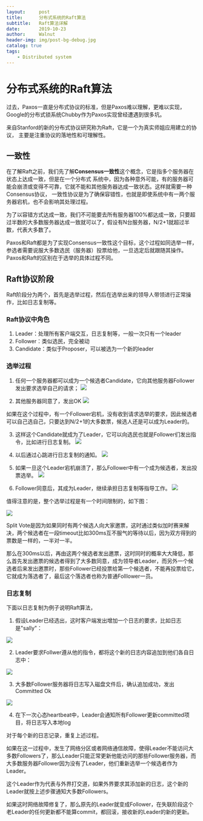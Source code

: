 ```yaml
---
layout:     post
title:      分布式系统的Raft算法
subtitle:   Raft算法详解
date:       2019-10-23
author:     Walnut
header-img: img/post-bg-debug.jpg
catalog: true
tags:
    - Distributed system
---
```


# 分布式系统的Raft算法

过去，Paxos一直是分布式协议的标准，但是Paxos难以理解，更难以实现，Google的分布式锁系统Chubby作为Paxos实现曾经遭遇到很多坑。

来自Stanford的新的分布式协议研究称为Raft，它是一个为真实师姐应用建立的协议，
主要是注重协议的落地性和可理解性。

## 一致性

在了解Raft之前，我们先了解**Consensus一致性**这个概念，它是指多个服务器在状态上达成一致，但是在一个分布式
系统中，因为各种意外可能，有的服务器可能会崩溃或变得不可靠，它就不能和其他服务器达成一致状态。这样就需要一种Consensus协议，
一致性协议是为了确保容错性，也就是即使系统中有一两个服务器宕机，也不会影响其处理过程。

为了以容错方式达成一致，我们不可能要去所有服务器100%都达成一致，只要超过半数的大多数服务器达成一致就可以了，假设有N台服务器，N/2+1就超过半数，代表大多数了。

Paxos和Raft都是为了实现Consensus一致性这个目标，这个过程如同选举一样，参选者需要说服大多数选民（服务器）投票给他，一旦选定后就跟随其操作。Paxos和Raft的区别在于选举的具体过程不同。

## Raft协议阶段

Raft阶段分为两个，首先是选举过程，然后在选举出来的领导人带领进行正常操作，比如日志复制等。

### Raft协议中角色

1. Leader：处理所有客户端交互，日志复制等，一般一次只有一个leader
2. Follower：类似选民，完全被动
3. Candidate：类似于Proposer，可以被选为一个新的leader

### 选举过程

1. 任何一个服务器都可以成为一个候选者Candidate，它向其他服务器Follower发出要求选举自己的请求；
![](https://cdn.jdon.com/simgs/idea/raft1.png)

2. 其他服务器同意了，发出OK
![](https://cdn.jdon.com/simgs/idea/raft2.png)

如果在这个过程中，有一个Follower宕机，没有收到请求选举的要求，因此候选者可以自己选自己，只要达到N/2+1的大多数票，候选人还是可以成为Leader的。

3. 这样这个Candidate就成为了Leader，它可以向选民也就是Follower们发出指令，比如进行日志复制。
![](https://cdn.jdon.com/simgs/idea/raft3.png)

4. 以后通过心跳进行日志复制的通知。
![](https://cdn.jdon.com/simgs/idea/raft4.png)

5. 如果一旦这个Leader宕机崩溃了，那么Follower中有一个成为候选者，发出投票选举。
![](https://cdn.jdon.com/simgs/idea/raft5.png)

6. Follower同意后，其成为Leader，继续承担日志复制等指导工作。
![](https://cdn.jdon.com/simgs/idea/raft6.png)

值得注意的是，整个选举过程是有一个时间限制的，如下图：

![](https://cdn.jdon.com/simgs/idea/raft7.png)

Split Vote是因为如果同时有两个候选人向大家邀票，这时通过类似加时赛来解决，两个候选者在一段timeout比如300ms互不服气的等待以后，因为双方得到的票数是一样的，一半对一半。

那么在300ms以后，再由这两个候选者发出邀票，这时同时的概率大大降低，那么首先发出邀票的候选者得到了大多数同意，成为领导者Leader，而另外一个候选者后来发出邀票时，那些Follower已经投票给第一个候选者，不能再投票给它，它就成为落选者了，最后这个落选者也称为普通Folllower一员。

### 日志复制

下面以日志复制为例子说明Raft算法，

1. 假设Leader已经选出，这时客户端发出增加一个日志的要求，比如日志是"sally"：

![](https://cdn.jdon.com/simgs/idea/raft8.png)

2. Leader要求Follwer遵从他的指令，都将这个新的日志内容追加到他们各自日志中：

![](https://cdn.jdon.com/simgs/idea/raft9.png)

3. 大多数Follower服务器将日志写入磁盘文件后，确认追加成功，发出Committed Ok

![](https://cdn.jdon.com/simgs/idea/raft10.png)

4. 在下一次心态heartbeat中，Leader会通知所有Follower更新committed项目，将日志写入本地log

对于每个新的日志记录，重复上述过程。

如果在这一过程中，发生了网络分区或者网络通信故障，使得Leader不能访问大多数Followers了，那么Leader只能正常更新他能访问的那些Follower服务器，而大多数服务器Follower因为没有了Leader，他们重新选举一个候选者作为Leader。

这个Leader作为代表与外界打交道，如果外界要求其添加新的日志，这个新的Leader就按上述步骤通知大多数Followers。

如果这时网络故障修复了，那么原先的Leader就变成Follower，在失联阶段这个老Leader的任何更新都不能算commit，都回滚，接收新的Leader的新的更新。